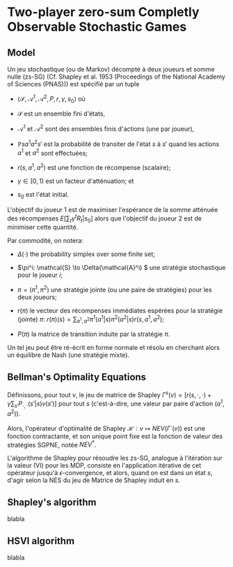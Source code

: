 # Two-player zero-sum Completly Observable Stochastic Games

## Model
Un jeu stochastique (ou de Markov) décompté à deux joueurs et somme
nulle (zs-SG) (Cf. Shapley et al. 1953 (Proceedings of the National Academy of Sciences (PNAS))) est
spécifié par un tuple

- $\langle \mathcal{S}, \mathcal{A}^1, \mathcal{A}^2, P, r, \gamma, s_0 \rangle$ où
 
- $\mathcal{S}$ est un ensemble fini d'états,
 
- $\mathcal{A}^1$ et $\mathcal{A}^2$ sont des ensembles finis d'actions (une par
joueur),

- $\mathbb{P}{s}{a^1}{a^2}{s'}$ est la probabilité de transiter de l'état $s$ à
$s'$ quand les actions $a^1$ et $a^2$ sont effectuées;

- $r(s,a^1,a^2)$ est une fonction de récompense (scalaire);

- $\gamma\in [0,1)$ est un facteur d'atténuation; et

- $s_0$ est l'état initial.

L'objectif du joueur 1 est de maximiser l'espérance de la somme
atténuée des récompenses $E[\sum_t \gamma^t R_t|s_0]$ alors que
l'objectif du joueur 2 est de minimiser cette quantité.

Par commodité, on notera:

- $\Delta(\cdot)$ the probability simplex over some finite set;

- $\pi^i: \mathcal{S} \to \Delta(\mathcal{A}^i) $ une stratégie stochastique pour
  le joueur $i$;
- $\pi=(\pi^1,\pi^2)$ une stratégie jointe (ou une paire de
  stratégies) pour les deux joueurs;
- $r(\pi)$ le vecteur des récompenses immédiates espérées pour
  la stratégie (jointe) $\pi$:
  $r(\pi)(s)=\sum_{a^1,a^2} \pi^1(a^1|s) \pi^2(a^2|s) r(s,a^1,a^2)$;

- $P(\pi)$ la matrice de transition induite par la stratégie
  $\pi$.

Un tel jeu peut être ré-écrit en forme normale et résolu en cherchant
alors un équilibre de Nash (une stratégie mixte).

## Bellman's Optimality Equations

Définissons, pour tout $v$, le jeu de matrice de Shapley
$\Gamma^s(v) = [r(s,\cdot,\cdot)+\gamma \sum_{s'}
P_{\cdot,\cdot}(s'|s) v(s')]$
pour tout $s$ (c'est-à-dire, une valeur par paire d'action
$(a^1,a^2)$).

Alors, l'opérateur d'optimalité de Shapley
$\mathcal{H}: v \mapsto NEV(\Gamma^{\cdot}(v))$ est une fonction
contractante, et son unique point fixe est la fonction de valeur des
stratégies SGPNE, notée $NEV^*$.

L'algorithme de Shapley pour résoudre les zs-SG, analogue à 
l'itération sur la valeur (VI) pour les MDP, consiste en
l'application itérative de cet opérateur jusqu'à
$\epsilon$-convergence, et alors, quand on est dans un état $s$,
d'agir selon la NES du jeu de Matrice de Shapley induit en $s$.

## Shapley's algorithm

blabla

## HSVI algorithm

blabla

